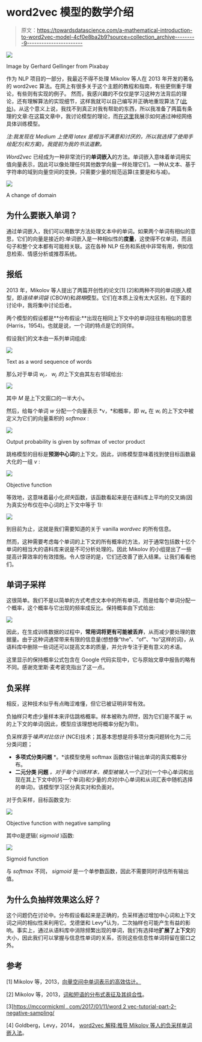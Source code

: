 # word2vec 模型的数学介绍

> 原文：<https://towardsdatascience.com/a-mathematical-introduction-to-word2vec-model-4cf0e8ba2b9?source=collection_archive---------9----------------------->

![](img/803bd648b1198a727459249da55d0bd7.png)

Image by Gerhard Gellinger from Pixabay

作为 NLP 项目的一部分，我最近不得不处理 Mikolov 等人在 2013 年开发的著名的 word2vec 算法。在网上有很多关于这个主题的教程和指南，有些更侧重于理论，有些则有实现的例子。
然而，我感兴趣的不仅仅是学习这种方法背后的理论，还有理解算法的实现细节，这样我就可以自己编写并正确地重现算法了([此处](https://github.com/acapitanelli/word-embedding))。从这个意义上说，我找不到真正对我有帮助的东西，所以我准备了两篇有条理的文章:在这篇文章中，我讨论模型的理论，而[在这里](https://medium.com/@andrea.capitanelli/how-to-train-the-word2vec-model-24704d842ec3)我展示如何通过神经网络具体训练模型。

*注:我发现在 Medium 上使用 latex 是相当不满意和讨厌的，所以我选择了使用手绘配方(和方案)。我提前为我的书法道歉。*

*Word2vec* 已经成为一种非常流行的**单词嵌入**的方法。单词嵌入意味着单词用实值向量表示，因此可以像处理任何其他数学向量一样处理它们。一种从文本、基于字符串的域到向量空间的变换，只需要少量的规范运算(主要是和与减)。

![](img/a1af7811be30e5e7f6599546a36a1fc7.png)

A change of domain

## 为什么要嵌入单词？

通过单词嵌入，我们可以用数学方法处理文本中的单词。如果两个单词有相似的意思，它们的向量是接近的:单词嵌入是一种相似性的**度量**，这使得不仅单词，而且句子和整个文本都有可能相关联。这在各种 NLP 任务和系统中非常有用，例如信息检索、情感分析或推荐系统。

## 报纸

2013 年，Mikolov 等人提出了两篇开创性的论文[1] [2]和两种不同的单词嵌入模型，即*连续单词袋* (CBOW)和*跳格*模型。它们在本质上没有太大区别，在下面的讨论中，我将集中讨论后者。

两个模型的假设都是**分布假设:**出现在相同上下文中的单词往往有相似的意思(Harris，1954)。也就是说，一个词的特点是它的同伴。

假设我们的文本由一系列单词组成:

![](img/39aff7c27f92b4c365dbf9c1fa1e1dfd.png)

Text as a word sequence of words

那么对于单词 *wⱼ， *wⱼ* 的*上下文由其左右邻域给出:

![](img/c21fe95248c996b86cff4907509e0a8d.png)

其中 *M* 是上下文窗口的一半大小。

然后，给每个单词 *w* 分配一个向量表示 *v，*和概率，即 *wₒ* 在 *wᵢ* 的上下文中被定义为它们的向量乘积的 *softmax* :

![](img/091c3c38588bcf956b9baa7460daac21.png)

Output probability is given by softmax of vector product

跳格模型的目标是**预测中心词**的上下文。因此，训练模型意味着找到使目标函数最大化的一组 *v* :

![](img/55701cd047206c34b1a7d34c177c0735.png)

Objective function

等效地，这意味着最小化*损失*函数，该函数看起来是在语料库上平均的交叉熵(因为真实分布仅在中心词的上下文中等于 1):

![](img/80b961cf9c9fa0fc79be29f27431bf40.png)

到目前为止，这就是我们需要知道的关于 vanilla *wordvec* 的所有信息。

然而，这种需要考虑每个单词的上下文的所有概率的方法，对于通常包括数十亿个单词的相当大的语料库来说是不可分析处理的。因此 Mikolov 的小组提出了一些提高计算效率的有效措施。令人惊讶的是，它们还改善了嵌入结果。让我们看看他们。

## 单词子采样

这很简单。我们不是以简单的方式考虑文本中的所有单词，而是给每个单词分配一个概率，这个概率与它出现的频率成反比。保持概率由下式给出:

![](img/e783557b731609fb71f01059ec87eecb.png)

因此，在生成训练数据的过程中，**常用词将更有可能被丢弃**，从而减少要处理的数据量。由于这种词通常带来有限的信息量(想想像“the”、“of”、“to”这样的词)，从语料库中删除一些词还可以提高文本的质量，并允许专注于更有意义的术语。

这里显示的保持概率公式包含在 Google 代码实现中，它与原始文章中报告的略有不同。感谢克里斯·麦考密克指出了这一点。

## 负采样

相反，这种技术似乎有点晦涩难懂，但它已被证明非常有效。

负抽样只考虑少量样本来评估跳格概率。样本被称为*阴性*，因为它们是不属于 *wᵢ* 的上下文的单词(因此，模型应该理想地将概率分配为零)。

负采样源于*噪声对比估计* (NCE)技术；其基本思想是将多项分类问题转化为二元分类问题；

*   **多项式分类问题** *。*该模型使用 softmax 函数估计输出单词的真实概率分布。
*   **二元分类** **问题** *。*对于每个训练样本，模型被输入一个*正*对(一个中心单词和出现在其上下文中的另一个单词)和少量的*负*对(中心单词和从词汇表中随机选择的单词)。该模型学习区分真实对和负面对。

对于负采样，目标函数变为:

![](img/352ca32241937b167f6d42e68b30eecb.png)

Objective function with negative sampling

其中σ是逻辑( *sigmoid* )函数:

![](img/4dceca71f7ae7790824a9ba23e8bc7c2.png)

Sigmoid function

与 *softmax* 不同， *sigmoid* 是一个单参数函数，因此不需要同时评估所有输出值。

## 为什么负抽样效果这么好？

这个问题仍在讨论中。分布假设看起来是正确的，负采样通过增加中心词和上下文词之间的相似性来利用它。戈德堡和 Levy⁴认为，二次抽样也可能产生有益的影响。事实上，通过从语料库中消除频繁出现的单词，我们有选择地**扩展了上下文**的大小，因此我们可以掌握与信息性单词的关系，否则这些信息性单词将留在窗口之外。

## 参考

[1] Mikolov 等，2013，[向量空间中单词表示的高效估计。](https://arxiv.org/pdf/1301.3781.pdf)

[2] Mikolov 等，2013，[词和短语的分布式表征及其组合性](https://arxiv.org/pdf/1310.4546.pdf)。

[3][https://mccormickml . com/2017/01/11/word 2 vec-tutorial-part-2-negative-sampling/](https://mccormickml.com/2017/01/11/word2vec-tutorial-part-2-negative-sampling/)

[4] Goldberg，Levy，2014， [word2vec 解释:推导 Mikolov 等人的负采样单词嵌入法](https://arxiv.org/pdf/1402.3722.pdf)。